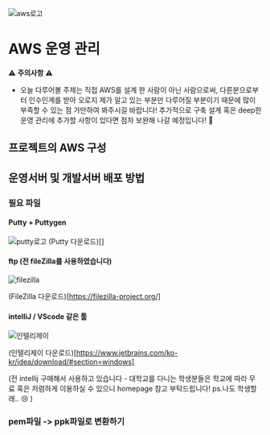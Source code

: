 ![aws로고](https://user-images.githubusercontent.com/80079066/120594527-04c5e900-c47c-11eb-807b-64d8831f2bc7.png)

# AWS 운영 관리
⚠️ **주의사항** ⚠️
 - 오늘 다루어볼 주제는 직접 AWS를 설계 한 사람이 아닌 사람으로써, 다른분으로부터 인수인계를 받아 오로지 제가 알고 있는 부분만 다루어질 부분이기 때문에 많이 부족할 수 있는 점 가만하여 봐주시길 바랍니다! 추가적으로 구축 설계 혹은 deep한 운영 관리에 추가할 사항이 있다면 점차 보완해 나갈 예정입니다! 🙇
   
## 프로젝트의 AWS 구성

## 운영서버 및 개발서버 배포 방법

### 필요 파일
   #### Putty + Puttygen
   ![putty로고](https://user-images.githubusercontent.com/80079066/120595259-093ed180-c47d-11eb-9811-5a866e53742e.png)
   (Putty 다운로드)[]
   
   #### ftp (전 fileZilla를 사용하였습니다)
   ![filezilla](https://user-images.githubusercontent.com/80079066/120595254-08a63b00-c47d-11eb-9c62-2adafe80236e.png)
   
   (FileZilla 다운로드)[https://filezilla-project.org/]
   
   #### intelliJ / VScode 같은 툴 
   ![인텔리제이](https://user-images.githubusercontent.com/80079066/120595260-09d76800-c47d-11eb-97a5-7f0f83d01ecd.png)
   
   (인텔리제이 다운로드)[https://www.jetbrains.com/ko-kr/idea/download/#section=windows]
   
   (전 intellij 구매해서 사용하고 있습니다 - 대학교를 다니는 학생분들은 학교에 따라 무료 혹은 저렴하게 이용하실 수 있으니 homepage 참고 부탁드립니다! ps.나도 학생할래.. 😢 )
   
### pem파일 -> ppk파일로 변환하기
   
   #### 
   
